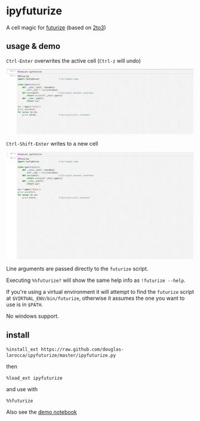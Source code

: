 # ipyfuturize

A cell magic for [futurize](http://python-future.org/futurize.html) (based on [2to3](https://docs.python.org/2/library/2to3.html))

## usage & demo

`Ctrl-Enter` overwrites the active cell (`Ctrl-z` will undo)

![ipyfuturize](demo_inplace.gif)

`Ctrl-Shift-Enter` writes to a new cell

![ipyfuturize](demo_newcell.gif)

Line arguments are passed directly to the `futurize` script.

Executing `%%futurize?` will show the same help info as `!futurize --help`.

If you're using a virtual environment it will attempt to find the `futurize` script at `$VIRTUAL_ENV/bin/futurize`, otherwise it assumes the one you want to use is in `$PATH`.

No windows support.

## install

```
%install_ext https://raw.github.com/douglas-larocca/ipyfuturize/master/ipyfuturize.py
```

then

```
%load_ext ipyfuturize
```

and use with

```
%%futurize
```

Also see the [demo notebook](demo.ipynb)
